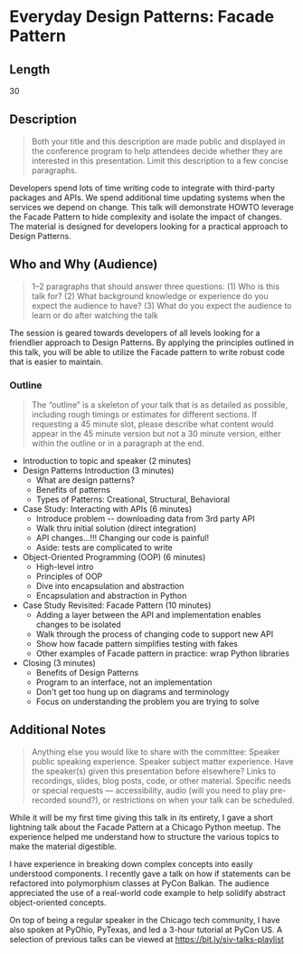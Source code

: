 # Everyday Design Patterns: Facade Pattern

## Length

30

## Description

> Both your title and this description are made public and displayed in the conference program to help attendees decide whether they are interested in this presentation. Limit this description to a few concise paragraphs.

Developers spend lots of time writing code to integrate with third-party packages and APIs. We spend additional time updating systems when the services we depend on change. This talk will demonstrate HOWTO leverage the Facade Pattern to hide complexity and isolate the impact of changes. The material is designed for developers looking for a practical approach to Design Patterns.

## Who and Why (Audience)

> 1–2 paragraphs that should answer three questions: (1) Who is this talk for? (2) What background knowledge or experience do you expect the audience to have? (3) What do you expect the audience to learn or do after watching the talk

The session is geared towards developers of all levels looking for a friendlier approach to Design Patterns. By applying the principles outlined in this talk, you will be able to utilize the Facade pattern to write robust code that is easier to maintain.

### Outline

> The “outline” is a skeleton of your talk that is as detailed as possible, including rough timings or estimates for different sections. If requesting a 45 minute slot, please describe what content would appear in the 45 minute version but not a 30 minute version, either within the outline or in a paragraph at the end.

- Introduction to topic and speaker (2 minutes)
- Design Patterns Introduction (3 minutes)
    - What are design patterns?
    - Benefits of patterns
    - Types of Patterns: Creational, Structural, Behavioral
- Case Study: Interacting with APIs (6 minutes)
    - Introduce problem -- downloading data from 3rd party API
    - Walk thru initial solution (direct integration)
    - API changes...!!! Changing our code is painful!
    - Aside: tests are complicated to write
- Object-Oriented Programming (OOP) (6 minutes)
    - High-level intro
    - Principles of OOP
    - Dive into encapsulation and abstraction
    - Encapsulation and abstraction in Python
- Case Study Revisited: Facade Pattern (10 minutes)
    - Adding a layer between the API and implementation enables changes to be isolated
    - Walk through the process of changing code to support new API
    - Show how facade pattern simplifies testing with fakes
    - Other examples of Facade pattern in practice: wrap Python libraries
- Closing (3 minutes)
    - Benefits of Design Patterns
    - Program to an interface, not an implementation
    - Don't get too hung up on diagrams and terminology
    - Focus on understanding the problem you are trying to solve

## Additional Notes

> Anything else you would like to share with the committee:
> Speaker public speaking experience.
> Speaker subject matter experience.
> Have the speaker(s) given this presentation before elsewhere?
> Links to recordings, slides, blog posts, code, or other material.
> Specific needs or special requests — accessibility, audio (will you need to play pre-recorded sound?), or restrictions on when your talk can be scheduled.

While it will be my first time giving this talk in its entirety, I gave a short lightning talk about the Facade Pattern at a Chicago Python meetup. The experience helped me understand how to structure the various topics to make the material digestible.

I have experience in breaking down complex concepts into easily understood components. I recently gave a talk on how if statements can be refactored into polymorphism classes at PyCon Balkan. The audience appreciated the use of a real-world code example to help solidify abstract object-oriented concepts.

On top of being a regular speaker in the Chicago tech community, I have also spoken at PyOhio, PyTexas, and led a 3-hour tutorial at PyCon US. A selection of previous talks can be viewed at https://bit.ly/siv-talks-playlist
